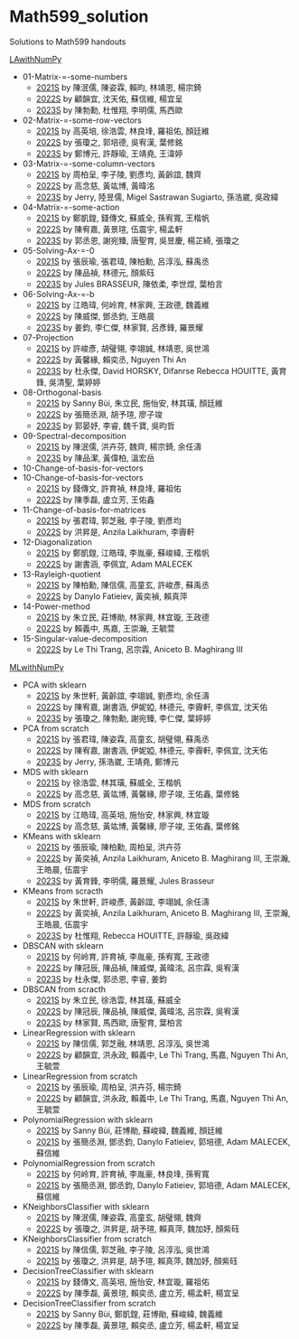 # Math599_solution
Solutions to Math599 handouts


[LAwithNumPy](https://github.com/jephianlin/LAwithNumPy)
- 01-Matrix-=-some-numbers
  + [2021S](01-Matrix-=-some-numbers-2021S.ipynb) by 陳泯儒, 陳姿霖, 賴昀, 林靖恩, 楊宗錡
  + [2022S](01-Matrix-=-some-numbers-2022S.ipynb) by 顧韻宜, 沈天佑, 蘇信維, 楊宜呈
  + [2023S](01-Matrix-=-some-numbers-2023S.ipynb) by 陳勃勳, 杜惟翔, 李明儒, 馬西歐
- 02-Matrix-=-some-row-vectors
  + [2021S](02-Matrix-=-some-row-vectors-2021S.ipynb) by 高英培, 徐浩雲, 林良埄, 羅祖佑, 顏廷維
  + [2022S](02-Matrix-=-some-row-vectors-2022S.ipynb) by 張瓊之, 郭培德, 吳宥漢, 葉修銘
  + [2023S](02-Matrix-=-some-row-vectors-2023S.ipynb) by 鄭博元, 許靜瑜, 王靖堯, 王湋婷
- 03-Matrix-=-some-column-vectors
  + [2021S](03-Matrix-=-some-column-vectors-2021S.ipynb) by 周柏呈, 李子陵, 劉彥均, 黃齡誼, 魏齊
  + [2022S](03-Matrix-=-some-column-vectors-2022S.ipynb) by 高念慈, 黃竑博, 黃暐洺 
  + [2023S](03-Matrix-=-some-column-vectors-2023S.ipynb) by Jerry, 陸昱儒, Migel Sastrawan Sugiarto, 孫浩崴, 吳政緯
- 04-Matrix-=-some-action
  + [2021S](04-Matrix-=-some-action-2021S.ipynb) by 鄭凱鍠, 錢傳文, 蘇威全, 孫宥寬, 王楷帆
  + [2022S](04-Matrix-=-some-action-2022S.ipynb) by 陳宥嘉, 黃景瑄, 伍震宇, 楊孟軒
  + [2023S](04-Matrix-=-some-action-2023S.ipynb) by 郭丞恩, 謝宛臻, 唐聖育, 吳昱慶, 楊芷綺, 張瓊之
- 05-Solving-Ax-=-0
  + [2021S](05-Solving-Ax-=-0-2021S.ipynb) by 張辰瑜, 張君瑋, 陳柏勳, 呂淳泓, 蘇禹丞
  + [2022S](05-Solving-Ax-=-0-2022S.ipynb) by 陳品禎, 林德元, 顏紫砡
  + [2023S](05_Solving_Ax_=_0-2023S.ipynb) by Jules BRASSEUR, 陳依柔, 李世煜, 葉柏言
- 06-Solving-Ax-=-b
  + [2021S](06-Solving-Ax-=-b-2021S.ipynb) by 江皓瑋, 何岭育, 林家興, 王政德, 魏義維
  + [2022S](06-Solving-Ax-=-b-2022S.ipynb) by 陳威傑, 鄧丞鈞, 王皓晨
  + [2023S](06-Solving-Ax-=-b-2023S.ipynb) by 姜鈞, 李仁傑, 林家賢, 呂彥鋒, 羅景耀
- 07-Projection
  + [2021S](07-Projection-2021S.ipynb) by 許峻彥, 胡璧翎, 李翊誠, 林靖恩, 吳世鴻
  + [2022S](07-Projection-2022S.ipynb) by 黃馨緣, 賴奕丞, Nguyen Thi An
  + [2023S](07-Projection-2023S.ipynb) by 杜永傑, David HORSKY, Difanrse Rebecca HOUITTE, 黃育鋒, 吳清聖, 葉婷婷
- 08-Orthogonal-basis
  + [2021S](08-Orthogonal-basis-2021S.ipynb) by Sanny Bùi, 朱立民, 施怡安, 林其璜, 顏廷維
  + [2022S](08-Orthogonal-basis-2022S.ipynb) by 張簡丞淵, 胡予瑄, 廖子竣
  + [2023S](08-Orthogonal-basis-2023S.ipynb) by 郭晏妤, 李睿, 魏千寶, 吳昀哲
- 09-Spectral-decomposition
  + [2021S](09-Spectral-decomposition-2021S.ipynb) by 陳泯儒, 洪卉芬, 魏齊, 楊宗錡, 余任濤
  + [2023S](09-Spectral-decomposition-2023S.ipynb) by 陳品潔, 黃偉柏, 溫宏岳
- 10-Change-of-basis-for-vectors
- 10-Change-of-basis-for-vectors
  + [2021S](10-Change-of-basis-for-vectors-2021S.ipynb) by 錢傳文, 許育禎, 林良埄, 羅祖佑
  + [2022S](10-Change-of-basis-for-vectors-2022S.ipynb) by 陳季磊, 盧立芳, 王佑鑫
- 11-Change-of-basis-for-matrices
  + [2021S](11-Change-of-basis-for-matrices-2021S.ipynb) by 張君瑋, 郭芝融, 李子陵, 劉彥均
  + [2022S](11-Change-of-basis-for-matrices-2022S.ipynb) by 洪昇是, Anzila Laikhuram, 李霽軒
- 12-Diagonalization
  + [2021S](12-Diagonalization-2021S.ipynb) by 鄭凱鍠, 江皓瑋, 李胤豪, 蘇峻緯, 王楷帆
  + [2022S](12-Diagonalization-2022S.ipynb) by 謝書涵, 李佩宜, Adam MALECEK
- 13-Rayleigh-quotient
  + [2021S](13-Rayleigh-quotient-2021S.ipynb) by 陳柏勳, 陳信儒, 高童玄, 許峻彥, 蘇禹丞
  + [2022S](13-Rayleigh-quotient-2022S.ipynb) by Danylo Fatieiev, 黃奕禎, 賴真萍
- 14-Power-method
  + [2021S](14-Power-method-2021S.ipynb) by 朱立民, 莊博勛, 林家興, 林宜璇, 王政德	
  + [2022S](14-Power-method-2022S.ipynb) by 賴義中, 馬嘉, 王崇瀚, 王毓萱
- 15-Singular-value-decomposition
  + [2022S](15-Singular-value-decomposition-2022S.ipynb) by Le Thi Trang, 呂宗霖, Aniceto B. Maghirang III


[MLwithNumPy](http://www.math.nsysu.edu.tw/~chlin/2021SMath599/2021SMath599.html)
- PCA with sklearn
  + [2021S](PCA-with-scikit-learn-2021S.ipynb) by 朱世軒, 黃齡誼, 李翊誠, 劉彥均, 余任濤
  + [2022S](PCA-with-scikit-learn-2022S.ipynb) by 陳宥嘉, 謝書涵, 伊妮婭, 林德元, 李霽軒, 李佩宜, 沈天佑
  + [2023S](PCA-with-scikit-learn-2023S.ipynb) by 張瓊之, 陳勃勳, 謝宛臻, 李仁傑, 葉婷婷
- PCA from scratch
  + [2021S](PCA-from-scratch-2021S.ipynb) by 張君瑋, 陳姿霖, 高童玄, 胡璧翎, 蘇禹丞
  + [2022S](PCA-from-scratch-2022S.ipynb) by 陳宥嘉, 謝書涵, 伊妮婭, 林德元, 李霽軒, 李佩宜, 沈天佑
  + [2023S](PCA-from-scratch-2023S.ipynb) by Jerry, 孫浩崴, 王靖堯, 鄭博元
- MDS with sklearn
  + [2021S](MDS-with-scikit-learn-2021S.ipynb) by 徐浩雲, 林其璜, 蘇威全, 王楷帆
  + [2022S](MDS-with-scikit-learn-2022S.ipynb) by 高念慈, 黃竑博, 黃馨緣, 廖子竣, 王佑鑫, 葉修銘
- MDS from scratch
  + [2021S](MDS-from-scratch-2021S.ipynb) by 江皓瑋, 高英培, 施怡安, 林家興, 林宜璇
  + [2022S](MDS-from-scratch-2022S.ipynb) by 高念慈, 黃竑博, 黃馨緣, 廖子竣, 王佑鑫, 葉修銘
- KMeans with sklearn
  + [2021S](KMeans-with-scikit-learn-2021S.ipynb) by 張辰瑜, 陳柏勳, 周柏呈, 洪卉芬
  + [2022S](KMeans-with-scikit-learn-2022S.ipynb) by 黃奕禎, Anzila Laikhuram, Aniceto B. Maghirang III, 王崇瀚, 王皓晨, 伍震宇
  + [2023S](KMeans-with-scikit-learn-2023S.ipynb) by 黃育鋒, 李明儒, 羅景耀, Jules Brasseur
- KMeans from scracth
  + [2021S](KMeans-from-scratch-2021S.ipynb) by 朱世軒, 許峻彥, 黃齡誼, 李翊誠, 余任濤
  + [2022S](KMeans-from-scratch-2022S.ipynb) by 黃奕禎, Anzila Laikhuram, Aniceto B. Maghirang III, 王崇瀚, 王皓晨, 伍震宇
  + [2023S](KMeans-from-scratch-2023S.ipynb) by 杜惟翔, Rebecca HOUITTE, 許靜瑜, 吳政緯
- DBSCAN with sklearn
  + [2021S](DBSCAN-with-scikit-learn-2021S.ipynb) by 何岭育, 許育禎, 李胤豪, 孫宥寬, 王政德
  + [2022S](DBSCAN-with-scikit-learn-2022S.ipynb) by 陳冠辰, 陳品禎, 陳威傑, 黃暐洺, 呂宗霖, 吳宥漢
  + [2023S](DBSCAN-with-scikit-learn-2023S.ipynb) by 杜永傑, 郭丞恩, 李睿, 姜鈞
- DBSCAN from scracth
  + [2021S](DBSCAN-from-scratch-2021S.ipynb) by 朱立民, 徐浩雲, 林其璜, 蘇威全
  + [2022S](DBSCAN-from-scratch-2022S.ipynb) by 陳冠辰, 陳品禎, 陳威傑, 黃暐洺, 呂宗霖, 吳宥漢
  + [2023S](DBSCAN-from-scratch-2023S.ipynb) by 林家賢, 馬西歐, 唐聖育, 葉柏言
- LinearRegression with sklearn
  + [2021S](LinearRegression-with-scikit-learn-2021S.ipynb) by 陳信儒, 郭芝融, 林靖恩, 呂淳泓, 吳世鴻
  + [2022S](LinearRegression-with-scikit-learn-2022S.ipynb) by 顧韻宜, 洪永政, 賴義中, Le Thi Trang, 馬嘉, Nguyen Thi An, 王毓萱
- LinearRegression from scratch
  + [2021S](LinearRegression-from-scratch-2021S.ipynb) by 張辰瑜, 周柏呈, 洪卉芬, 楊宗錡
  + [2022S](LinearRegression-from-scratch-2022S.ipynb) by 顧韻宜, 洪永政, 賴義中, Le Thi Trang, 馬嘉, Nguyen Thi An, 王毓萱
- PolynomialRegression with sklearn
  + [2021S](PolynomialRegression-with-scikit-learn-2021S.ipynb) by Sanny Bùi, 莊博勛, 蘇峻緯, 魏義維, 顏廷維
  + [2021S](PolynomialRegression-with-scikit-learn-2021S.ipynb) by 張簡丞淵, 鄧丞鈞, Danylo Fatieiev, 郭培德, Adam MALECEK, 蘇信維
- PolynomialRegression from scratch
  + [2021S](PolynomialRegression-from-scratch-2021S.ipynb) by 何岭育, 許育禎, 李胤豪, 林良埄, 孫宥寬
  + [2021S](PolynomialRegression-from-scratch-2021S.ipynb) by 張簡丞淵, 鄧丞鈞, Danylo Fatieiev, 郭培德, Adam MALECEK, 蘇信維
- KNeighborsClassifier with sklearn
  + [2021S](KNeighborsClassifier-with-scikit-learn-2021S.ipynb) by 陳泯儒, 陳姿霖, 高童玄, 胡璧翎, 魏齊
  + [2022S](KNeighborsClassifier-with-scikit-learn-2022S.ipynb) by 張瓊之, 洪昇是, 胡予瑄, 賴真萍, 魏加妤, 顏紫砡
- KNeighborsClassifier from scratch
  + [2021S](KNeighborsClassifier-from-scratch-2021S.ipynb) by 陳信儒, 郭芝融, 李子陵, 呂淳泓, 吳世鴻
  + [2021S](KNeighborsClassifier-from-scratch-2021S.ipynb) by 張瓊之, 洪昇是, 胡予瑄, 賴真萍, 魏加妤, 顏紫砡
- DecisionTreeClassifier with sklearn
  + [2021S](DecisionTreeClassifier-with-scikit-learn-2021S.ipynb) by 錢傳文, 高英培, 施怡安, 林宜璇, 羅祖佑
  + [2022S](DecisionTreeClassifier-with-scikit-learn-2022S.ipynb) by 陳季磊, 黃景瑄, 賴奕丞, 盧立芳, 楊孟軒, 楊宜呈
- DecisionTreeClassifier from scratch
  + [2021S](DecisionTreeClassifier-from-scratch-2021S.ipynb) by Sanny Bùi, 鄭凱鍠, 莊博勛, 蘇峻緯, 魏義維
  + [2022S](DecisionTreeClassifier-from-scratch-2022S.ipynb) by 陳季磊, 黃景瑄, 賴奕丞, 盧立芳, 楊孟軒, 楊宜呈  
